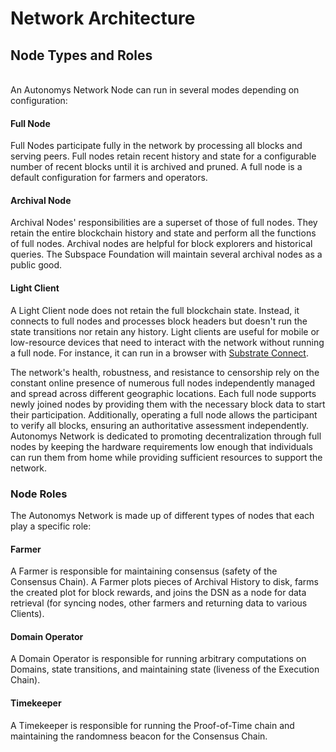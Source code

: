 # Network Architecture

## Node Types and Roles

\
An Autonomys Network Node can run in several modes depending on configuration:

#### Full Node

Full Nodes participate fully in the network by processing all blocks and serving peers. Full nodes retain recent history and state for a configurable number of recent blocks until it is archived and pruned. A full node is a default configuration for farmers and operators.

#### Archival Node

Archival Nodes' responsibilities are a superset of those of full nodes. They retain the entire blockchain history and state and perform all the functions of full nodes. Archival nodes are helpful for block explorers and historical queries. The Subspace Foundation will maintain several archival nodes as a public good.

#### Light Client

A Light Client node does not retain the full blockchain state. Instead, it connects to full nodes and processes block headers but doesn't run the state transitions nor retain any history. Light clients are useful for mobile or low-resource devices that need to interact with the network without running a full node. For instance, it can run in a browser with [Substrate Connect](https://github.com/paritytech/substrate-connect).

The network's health, robustness, and resistance to censorship rely on the constant online presence of numerous full nodes independently managed and spread across different geographic locations. Each full node supports newly joined nodes by providing them with the necessary block data to start their participation. Additionally, operating a full node allows the participant to verify all blocks, ensuring an authoritative assessment independently. Autonomys Network is dedicated to promoting decentralization through full nodes by keeping the hardware requirements low enough that individuals can run them from home while providing sufficient resources to support the network.

### Node Roles

The Autonomys Network is made up of different types of nodes that each play a specific role:

#### Farmer

A Farmer is responsible for maintaining consensus (safety of the Consensus Chain). A Farmer plots pieces of Archival History to disk, farms the created plot for block rewards, and joins the DSN as a node for data retrieval (for syncing nodes, other farmers and returning data to various Clients).

#### Domain Operator

A Domain Operator is responsible for running arbitrary computations on Domains, state transitions, and maintaining state (liveness of the Execution Chain).

#### Timekeeper

A Timekeeper is responsible for running the Proof-of-Time chain and maintaining the randomness beacon for the Consensus Chain.
